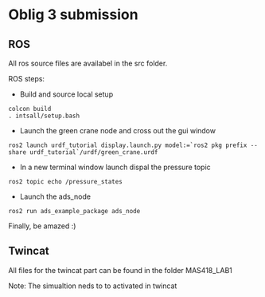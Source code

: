# Oblig 3 submission 

## ROS
All ros source files are availabel in the src folder. 

ROS steps:
- Build and source local setup
```
colcon build
. intsall/setup.bash
```
- Launch the green crane node and cross out the gui window
```
ros2 launch urdf_tutorial display.launch.py model:=`ros2 pkg prefix --share urdf_tutorial`/urdf/green_crane.urdf
```
- In a new terminal window launch dispal the pressure topic
```
ros2 topic echo /pressure_states
```
- Launch the ads_node
```
ros2 run ads_example_package ads_node
```

Finally, be amazed :) 

## Twincat
All files for the twincat part can be found in the folder MAS418_LAB1

Note: The simualtion neds to to activated in twincat

